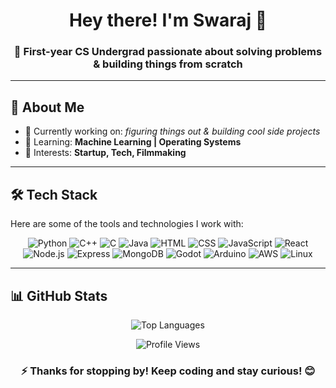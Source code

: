 <!-- Banner (design one on Canva/Figma and upload as banner.png) -->
<!-- ![Banner](./banner.png) -->

<h1 align="center">Hey there! I'm Swaraj 👋</h1>
<h3 align="center">🚀 First-year CS Undergrad passionate about solving problems & building things from scratch</h3>

---

## 🌟 About Me
- 🔭 Currently working on: *figuring things out & building cool side projects*  
- 🌱 Learning: **Machine Learning | Operating Systems**    
- 🎯 Interests: **Startup, Tech, Filmmaking**

---

## 🛠️ Tech Stack
Here are some of the tools and technologies I work with:

<p align="center">
  <img src="https://skillicons.dev/icons?i=python" title="Python"/>
  <img src="https://skillicons.dev/icons?i=cpp" title="C++"/>
  <img src="https://skillicons.dev/icons?i=c" title="C"/>
  <img src="https://skillicons.dev/icons?i=java" title="Java"/>
  <img src="https://skillicons.dev/icons?i=html" title="HTML"/>
  <img src="https://skillicons.dev/icons?i=css" title="CSS"/>
  <img src="https://skillicons.dev/icons?i=js" title="JavaScript"/>
  <img src="https://skillicons.dev/icons?i=react" title="React"/>
  <img src="https://skillicons.dev/icons?i=nodejs" title="Node.js"/>
  <img src="https://skillicons.dev/icons?i=express" title="Express"/>
  <img src="https://skillicons.dev/icons?i=mongodb" title="MongoDB"/>
  <img src="https://skillicons.dev/icons?i=godot" title="Godot"/>
  <img src="https://skillicons.dev/icons?i=arduino" title="Arduino"/>
  <img src="https://skillicons.dev/icons?i=aws" title="AWS"/>
  <img src="https://skillicons.dev/icons?i=linux" title="Linux"/>
</p>

---

## 📊 GitHub Stats
<p align="center">
  <img src="https://github-readme-stats.vercel.app/api/top-langs/?username=SwarajFr&layout=compact&theme=radical" alt="Top Languages" />
</p>

<p align="center">
  <img src="https://komarev.com/ghpvc/?username=SwarajFr&style=flat-square&color=blue" alt="Profile Views"/>
</p>

<h3 align="center">⚡ Thanks for stopping by! Keep coding and stay curious! 😊</h3>
